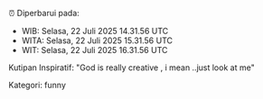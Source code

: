 ⏰ Diperbarui pada:
- WIB: Selasa, 22 Juli 2025 14.31.56 UTC
- WITA: Selasa, 22 Juli 2025 15.31.56 UTC
- WIT: Selasa, 22 Juli 2025 16.31.56 UTC

Kutipan Inspiratif:
"God is really creative , i mean ..just look at me"


Kategori: funny

